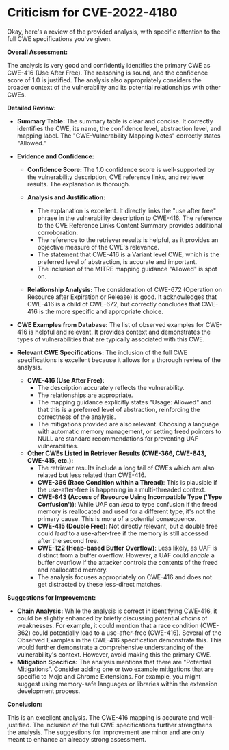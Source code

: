 # Criticism for CVE-2022-4180

Okay, here's a review of the provided analysis, with specific attention to the full CWE specifications you've given.

**Overall Assessment:**

The analysis is very good and confidently identifies the primary CWE as CWE-416 (Use After Free). The reasoning is sound, and the confidence score of 1.0 is justified. The analysis also appropriately considers the broader context of the vulnerability and its potential relationships with other CWEs.

**Detailed Review:**

*   **Summary Table:**  The summary table is clear and concise.  It correctly identifies the CWE, its name, the confidence level, abstraction level, and mapping label.  The "CWE-Vulnerability Mapping Notes" correctly states "Allowed."

*   **Evidence and Confidence:**

    *   **Confidence Score:**  The 1.0 confidence score is well-supported by the vulnerability description, CVE reference links, and retriever results.  The explanation is thorough.

    *   **Analysis and Justification:**
        *   The explanation is excellent. It directly links the "use after free" phrase in the vulnerability description to CWE-416. The reference to the CVE Reference Links Content Summary provides additional corroboration.
        *   The reference to the retriever results is helpful, as it provides an objective measure of the CWE's relevance.
        *   The statement that CWE-416 is a Variant level CWE, which is the preferred level of abstraction, is accurate and important.
        *   The inclusion of the MITRE mapping guidance "Allowed" is spot on.

    *   **Relationship Analysis:**  The consideration of CWE-672 (Operation on Resource after Expiration or Release) is good.  It acknowledges that CWE-416 is a child of CWE-672, but correctly concludes that CWE-416 is the more specific and appropriate choice.
*   **CWE Examples from Database:** The list of observed examples for CWE-416 is helpful and relevant. It provides context and demonstrates the types of vulnerabilities that are typically associated with this CWE.

*   **Relevant CWE Specifications:**  The inclusion of the full CWE specifications is excellent because it allows for a thorough review of the analysis.

    *   **CWE-416 (Use After Free):**
        *   The description accurately reflects the vulnerability.
        *   The relationships are appropriate.
        *   The mapping guidance explicitly states "Usage: Allowed" and that this is a preferred level of abstraction, reinforcing the correctness of the analysis.
        *   The mitigations provided are also relevant. Choosing a language with automatic memory management, or setting freed pointers to NULL are standard recommendations for preventing UAF vulnerabilities.
    *   **Other CWEs Listed in Retriever Results (CWE-366, CWE-843, CWE-415, etc.):**
        * The retriever results include a long tail of CWEs which are also related but less related than CWE-416.
        *   **CWE-366 (Race Condition within a Thread)**: This is plausible if the use-after-free is happening in a multi-threaded context.
        *   **CWE-843 (Access of Resource Using Incompatible Type ('Type Confusion'))**: While UAF can *lead* to type confusion if the freed memory is reallocated and used for a different type, it's not the primary cause. This is more of a potential consequence.
        *   **CWE-415 (Double Free)**: Not directly relevant, but a double free could *lead* to a use-after-free if the memory is still accessed after the second free.
        *   **CWE-122 (Heap-based Buffer Overflow)**:  Less likely, as UAF is distinct from a buffer overflow. However, a UAF could *enable* a buffer overflow if the attacker controls the contents of the freed and reallocated memory.
        *   The analysis focuses appropriately on CWE-416 and does not get distracted by these less-direct matches.

**Suggestions for Improvement:**

*   **Chain Analysis:** While the analysis is correct in identifying CWE-416, it could be slightly enhanced by briefly discussing potential *chains* of weaknesses. For example, it could mention that a race condition (CWE-362) could potentially lead to a use-after-free (CWE-416). Several of the Observed Examples in the CWE-416 specification demonstrate this. This would further demonstrate a comprehensive understanding of the vulnerability's context. However, avoid making this the primary CWE.
*   **Mitigation Specifics:** The analysis mentions that there are "Potential Mitigations". Consider adding one or two example mitigations that are specific to Mojo and Chrome Extensions. For example, you might suggest using memory-safe languages or libraries within the extension development process.

**Conclusion:**

This is an excellent analysis. The CWE-416 mapping is accurate and well-justified. The inclusion of the full CWE specifications further strengthens the analysis. The suggestions for improvement are minor and are only meant to enhance an already strong assessment.